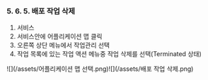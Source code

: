 ### 5. 6. 5. 배포 작업 삭제

1. 서비스
2. 서비스안에 어플리케이션 맵 클릭
3. 오른쪽 상단 메뉴에서 작업관리 선택
4. 작업 목록에 있는 작업 액션 메뉴중 작업 삭제를 선택\(Terminated 상태\)

![](/assets/어플리케이션 맵 선택.png)![](/assets/배포 작업 삭제.png)

